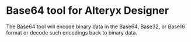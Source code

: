 # Base64 tool for Alteryx Designer
The Base64 tool will encode binary data in the Base64, Base32, or Base16 format or decode such encodings back to binary data.
